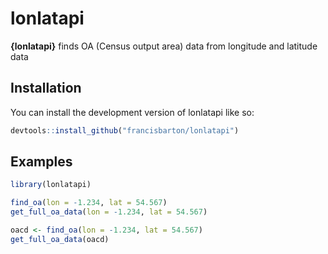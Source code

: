 
# lonlatapi

<!-- badges: start -->
<!-- badges: end -->

**{lonlatapi}** finds OA (Census output area) data from longitude and latitude data

## Installation

You can install the development version of lonlatapi like so:

``` r
devtools::install_github("francisbarton/lonlatapi")

```

## Examples


``` r
library(lonlatapi)

find_oa(lon = -1.234, lat = 54.567)
get_full_oa_data(lon = -1.234, lat = 54.567)

```

``` r
oacd <- find_oa(lon = -1.234, lat = 54.567)
get_full_oa_data(oacd)

```

